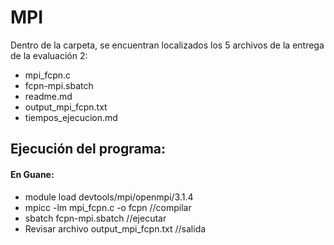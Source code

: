 # MPI

Dentro de la carpeta, se encuentran localizados los 5 archivos de la entrega de la evaluación 2:
- mpi_fcpn.c
- fcpn-mpi.sbatch
- readme.md
- output_mpi_fcpn.txt
- tiempos_ejecucion.md

## Ejecución del programa:
#### En Guane: 
- module load devtools/mpi/openmpi/3.1.4
- mpicc -lm mpi_fcpn.c -o fcpn   //compilar
- sbatch fcpn-mpi.sbatch   //ejecutar
- Revisar archivo output_mpi_fcpn.txt   //salida